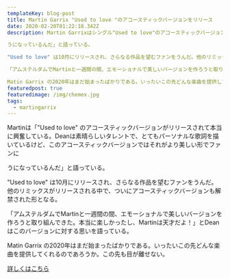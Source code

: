 ```yaml
---
templateKey: blog-post
title: Martin Garrix "Used to love "のアコースティックバージョンをリリース
date: 2020-02-20T01:22:18.342Z
description: Martin Garrixはシングル"Used to love"のアコースティックバージョンをリリースした。Martinは「"Used to love" のアコースティックバージョンがリリースされて本当に興奮している。Deanは素晴らしいタレントで、とてもパーソナルな歌詞を描いているけど、このアコースティックバージョンではそれがより美しい形でファンに

うになっているんだ」と語っている。

"Used to love" は10月にリリースされ、さらなる作品を望むファンをうんだ。他のリミックスがリリースされる中で、ついにアコースティックバージョンも解禁された形となる。

「アムステルダムでMartinと一週間の間、エモーショナルで美しいバージョンを作ろうと取り組んできた。本当に楽しかったし、Martinは天才だよ！」とDeanはこのバージョンに対する思いを語っている。

Matin Garrix の2020年はまだ始まったばかりである。いったいこの先どんな楽曲を提供してくれるのであろうか。この先も目が離せない
featuredpost: true
featuredimage: /img/chemex.jpg
tags:
  - martingarrix
---
```

Martinは「"Used to love" のアコースティックバージョンがリリースされて本当に興奮している。Deanは素晴らしいタレントで、とてもパーソナルな歌詞を描いているけど、このアコースティックバージョンではそれがより美しい形でファンに

うになっているんだ」と語っている。

"Used to love" は10月にリリースされ、さらなる作品を望むファンをうんだ。他のリミックスがリリースされる中で、ついにアコースティックバージョンも解禁された形となる。

「アムステルダムでMartinと一週間の間、エモーショナルで美しいバージョンを作ろうと取り組んできた。本当に楽しかったし、Martinは天才だよ！」とDeanはこのバージョンに対する思いを語っている。

Matin Garrix の2020年はまだ始まったばかりである。いったいこの先どんな楽曲を提供してくれるのであろうか。この先も目が離せない。

[詳しくはこちら](https://www.outnowmagazine.com/martin-garrix-used-to-love-acoustic)

